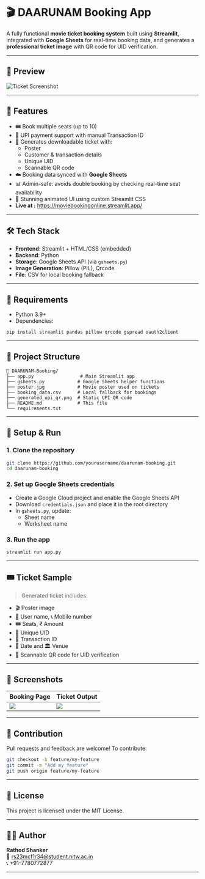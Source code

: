 # 🎬 DAARUNAM Booking App

A fully functional **movie ticket booking system** built using **Streamlit**, integrated with **Google Sheets** for real-time booking data, and generates a **professional ticket image** with QR code for UID verification.

---

## 📸 Preview

![Ticket Screenshot](https://github.com/user-attachments/assets/0045c3d5-1df4-4cbb-b86b-460a931a6fd6)



---

## 🚀 Features

- 🎟️ Book multiple seats (up to 10)
- 📲 UPI payment support with manual Transaction ID
- 🧾 Generates downloadable ticket with:
  - Poster
  - Customer & transaction details
  - Unique UID
  - Scannable QR code
- ☁️ Booking data synced with **Google Sheets**
- 📊 Admin-safe: avoids double booking by checking real-time seat availability
- 🎨 Stunning animated UI using custom Streamlit CSS
- **Live at :** https://moviebookingonline.streamlit.app/
---

## 🛠️ Tech Stack

- **Frontend**: Streamlit + HTML/CSS (embedded)
- **Backend**: Python
- **Storage**: Google Sheets API (via `gsheets.py`)
- **Image Generation**: Pillow (PIL), Qrcode
- **File**: CSV for local booking fallback

---

## 🧰 Requirements

- Python 3.9+
- Dependencies:

```bash
pip install streamlit pandas pillow qrcode gspread oauth2client
```

---

## 📂 Project Structure

```
📁 DAARUNAM-Booking/
├── app.py                 # Main Streamlit app
├── gsheets.py            # Google Sheets helper functions
├── poster.jpg            # Movie poster used on tickets
├── booking_data.csv      # Local fallback for bookings
├── generated_upi_qr.png  # Static UPI QR code
├── README.md             # This file
└── requirements.txt
```

---

## 🔧 Setup & Run

### 1. Clone the repository

```bash
git clone https://github.com/yourusername/daarunam-booking.git
cd daarunam-booking
```

### 2. Set up Google Sheets credentials

- Create a Google Cloud project and enable the Google Sheets API
- Download `credentials.json` and place it in the root directory
- In `gsheets.py`, update:
  - Sheet name
  - Worksheet name

### 3. Run the app

```bash
streamlit run app.py
```

---

## 🎟 Ticket Sample

> Generated ticket includes:

- 🎬 Poster image  
- 👤 User name, 📞 Mobile number  
- 🎟 Seats, ₹ Amount  
- 🔐 Unique UID  
- 📄 Transaction ID  
- 📅 Date and 🏛️ Venue  
- 🧾 Scannable QR code for UID verification  

---

## 📸 Screenshots

| Booking Page | Ticket Output |
|--------------|---------------|
| ![](https://github.com/user-attachments/assets/6516e9e6-d148-4f4b-b35b-ec36a9e0ba4c) | ![](https://github.com/user-attachments/assets/f54b45d5-e0ed-4d6a-9ab4-0068680f331a) |


---

## 🤝 Contribution

Pull requests and feedback are welcome! To contribute:

```bash
git checkout -b feature/my-feature
git commit -m "Add my feature"
git push origin feature/my-feature
```

---

## 📜 License

This project is licensed under the MIT License.

---

## 🧑‍💻 Author

**Rathod Shanker**  
📧 rs23mcf1r34@student.nitw.ac.in  
📞 +91-7780772877

---
